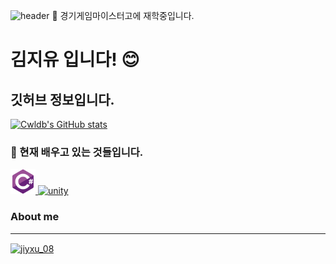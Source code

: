 ![header](https://capsule-render.vercel.app/api?type=waving&height=300&color=gradient&text=Hi!😊%20nice%20to%20meet%20you&section=header)
🔭 경기게임마이스터고에 재학중입니다.
#  김지유 입니다! 😊
## 깃허브 정보입니다.
[![Cwldb's GitHub stats](https://github-readme-stats.vercel.app/api?username=Cwldb)](https://github.com/anuraghazra/github-readme-stats)
<h3 align="left">🌱 현재 배우고 있는 것들입니다.</h3>
<p align="left"> <a href="https://www.w3schools.com/cs/" target="_blank" rel="noreferrer"> <img src="https://raw.githubusercontent.com/devicons/devicon/master/icons/csharp/csharp-original.svg" alt="csharp" width="40" height="40"/> </a> <a href="https://unity.com/" target="_blank" rel="noreferrer"> <img src="https://www.vectorlogo.zone/logos/unity3d/unity3d-icon.svg" alt="unity" width="40" height="40"/> </a> </p>

### About me
----
<a href="https://instagram.com/jiyxu_08" target="blank"><img align="center" src="https://raw.githubusercontent.com/rahuldkjain/github-profile-readme-generator/master/src/images/icons/Social/instagram.svg" alt="jiyxu_08" height="30" width="40" /></a> <br>

<!--
**Cwldb/Cwldb** is a ✨ _special_ ✨ repository because its `README.md` (this file) appears on your GitHub profile.

Here are some ideas to get you started:

- 🔭 I’m currently working on ...
- 🌱 I’m currently learning ...
- 👯 I’m looking to collaborate on ...
- 🤔 I’m looking for help with ...
- 💬 Ask me about ...
- 📫 How to reach me: ...
- 😄 Pronouns: ...
- ⚡ Fun fact: ...
-->

